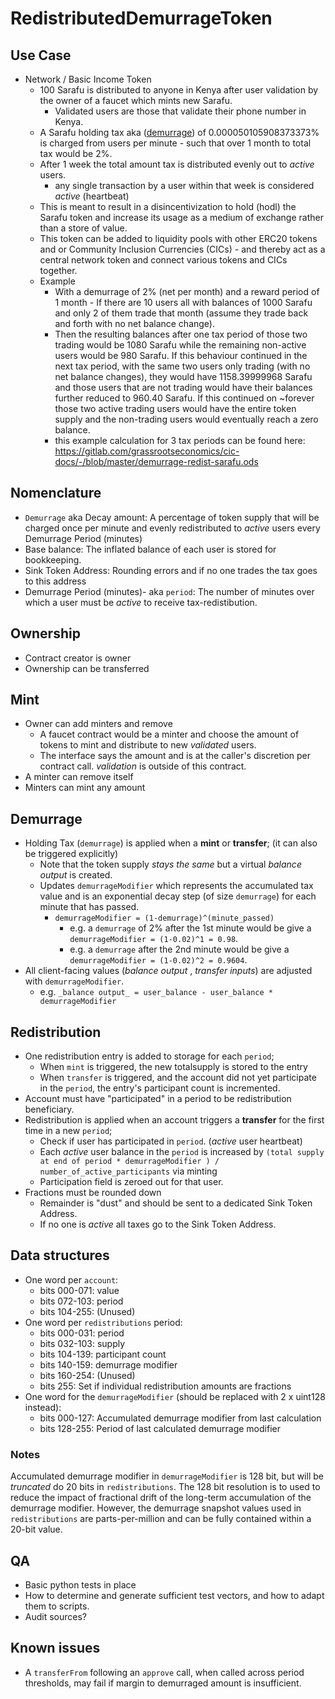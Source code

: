 # RedistributedDemurrageToken

## Use Case
* Network / Basic Income Token
  * 100 Sarafu is distributed to anyone in Kenya after user validation by the owner of a faucet which mints new Sarafu.
    * Validated users are those that validate their phone number in Kenya.
  * A Sarafu holding tax aka ([demurrage](https://en.wikipedia.org/wiki/Demurrage_(currency))) of 0.000050105908373373% is charged from users per minute - such that over 1 month to total tax would be 2%. 
  * After 1 week the total amount tax is distributed evenly out to _active_ users.
    *  any single transaction by a user within that week is considered _active_ (heartbeat) 
  * This is meant to result in a disincentivization to hold (hodl) the Sarafu token and increase its usage as a medium of exchange rather than a store of value.
  * This token can be added to liquidity pools with other ERC20 tokens and or Community Inclusion Currencies (CICs) - and thereby act as a central network token and connect various tokens and CICs together.
  * Example 
    -  With a demurrage of 2% (net per month) and a reward period of 1 month - If there are 10 users all with balances of 1000 Sarafu and only 2 of them trade that month (assume they trade back and forth with no net balance change). 
    - Then the resulting balances after one tax period of those two trading would be 1080 Sarafu while the remaining non-active users would be 980 Sarafu. If this behaviour continued in the next tax period, with the same two users only trading (with no net balance changes), they would have 1158.39999968 Sarafu and those users that are not trading would have their balances further reduced to 960.40 Sarafu. If this continued on ~forever those two active trading users would have the entire token supply and the non-trading users would eventually reach a zero balance.
    - this example calculation for 3 tax periods can be found here: https://gitlab.com/grassrootseconomics/cic-docs/-/blob/master/demurrage-redist-sarafu.ods

## Nomenclature

* `Demurrage` aka Decay amount: A percentage of token supply that will be charged once per minute and evenly redistributed to _active_ users every Demurrage Period (minutes)
* Base balance: The inflated balance of each user is stored for bookkeeping.
* Sink Token Address: Rounding errors and if no one trades the tax goes to this address
* Demurrage Period (minutes)- aka `period`: The number of minutes over which a user must be _active_ to receive tax-redistibution. 


## Ownership

* Contract creator is owner
* Ownership can be transferred


## Mint

* Owner can add minters and remove
  - A faucet contract would be a minter and choose the amount of tokens to mint and distribute to new _validated_ users.
  - The interface says the amount and is at the caller's discretion per contract call. _validation_ is outside of this contract.
* A minter can remove itself
* Minters can mint any amount


## Demurrage
* Holding Tax (`demurrage`) is applied when a **mint** or **transfer**; (it can also be triggered explicitly)
  - Note that the token supply _stays the same_ but a virtual _balance output_ is created.
  - Updates `demurrageModifier` which represents the accumulated tax value and is an exponential decay step (of size `demurrage`) for each minute that has passed.
    - `demurrageModifier = (1-demurrage)^(minute_passed)` 
      - e.g. a `demurrage` of 2% after the 1st minute would be give a `demurrageModifier = (1-0.02)^1 = 0.98`.
      - e.g. a `demurrage` after the 2nd minute would be give a `demurrageModifier = (1-0.02)^2 = 0.9604`.
* All client-facing values (_balance output_ , _transfer inputs_) are adjusted with `demurrageModifier`.
  - e.g. `_balance output_ = user_balance - user_balance * demurrageModifier`


## Redistribution

* One redistribution entry is added to storage for each `period`;
  - When `mint` is triggered, the new totalsupply is stored to the entry
  - When `transfer` is triggered, and the account did not yet participate in the `period`, the entry's participant count is incremented. 
* Account must have "participated" in a period to be redistribution beneficiary.
* Redistribution is applied when an account triggers a **transfer** for the first time in a new `period`;
  - Check if user has participated in `period`. (_active_ user heartbeat)
  - Each _active_ user balance in the `period` is increased by `(total supply at end of period * demurrageModifier ) / number_of_active_participants` via minting
  - Participation field is zeroed out for that user.
* Fractions must be rounded down
  - Remainder is "dust" and should be sent to a dedicated Sink Token Address.
  - If no one is _active_ all taxes go to the Sink Token Address.


## Data structures

* One word per `account`:
  - bits 000-071: value
  - bits 072-103: period
  - bits 104-255: (Unused)
* One word per `redistributions` period:
  - bits 000-031: period
  - bits 032-103: supply
  - bits 104-139: participant count
  - bits 140-159: demurrage modifier
  - bits 160-254: (Unused)
  - bits     255: Set if individual redistribution amounts are fractions
* One word for the `demurrageModifier` (should be replaced with 2 x uint128 instead):
  - bits 000-127: Accumulated demurrage modifier from last calculation
  - bits 128-255: Period of last calculated demurrage modifier

### Notes

Accumulated demurrage modifier in `demurrageModifier` is 128 bit, but will be _truncated_ do 20 bits in `redistributions`. The 128 bit resolution is to used to reduce the impact of fractional drift of the long-term accumulation of the demurrage modifier. However, the demurrage snapshot values used in `redistributions` are parts-per-million and can be fully contained within a 20-bit value.


## QA

* Basic python tests in place
* How to determine and generate sufficient test vectors, and how to adapt them to scripts.
* Audit sources?

## Known issues

* A `transferFrom` following an `approve` call, when called across period thresholds, may fail if margin to demurraged amount is insufficient.
